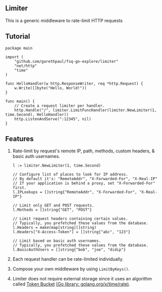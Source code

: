 ##  Limiter

This is a generic middleware to rate-limit HTTP requests

## Tutorial
```
package main

import (
    "github.com/garethpaul/fsq-go-explore/limiter"
    "net/http"
    "time"
)

func HelloHandler(w http.ResponseWriter, req *http.Request) {
    w.Write([]byte("Hello, World!"))
}

func main() {
    // Create a request limiter per handler.
    http.Handle("/", limiter.LimitFuncHandler(limiter.NewLimiter(1, time.Second), HelloHandler))
    http.ListenAndServe(":12345", nil)
}
```

## Features

1. Rate-limit by request's remote IP, path, methods, custom headers, & basic auth usernames.
    ```
    l := limiter.NewLimiter(1, time.Second)

    // Configure list of places to look for IP address.
    // By default it's: "RemoteAddr", "X-Forwarded-For", "X-Real-IP"
    // If your application is behind a proxy, set "X-Forwarded-For" first.
    l.IPLookups = []string{"RemoteAddr", "X-Forwarded-For", "X-Real-IP"}

    // Limit only GET and POST requests.
    l.Methods = []string{"GET", "POST"}

    // Limit request headers containing certain values.
    // Typically, you prefetched these values from the database.
    l.Headers = make(map[string][]string)
    l.Headers["X-Access-Token"] = []string{"abc", "123"}

    // Limit based on basic auth usernames.
    // Typically, you prefetched these values from the database.
    l.BasicAuthUsers = []string{"bob", "joe", "didip"}
    ```

2. Each request handler can be rate-limited individually.

3. Compose your own middleware by using `LimitByKeys()`.

4. Limiter does not require external storage since it uses an algorithm called [Token Bucket](http://en.wikipedia.org/wiki/Token_bucket) [(Go library: golang.org/x/time/rate)](//godoc.org/golang.org/x/time/rate).
